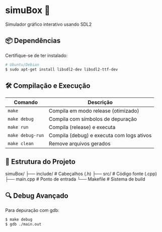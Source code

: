 # simuBox 🚀

Simulador gráfico interativo usando SDL2

## 📦 Dependências

Certifique-se de ter instalado:

```bash
# Ubuntu/Debian
$ sudo apt-get install libsdl2-dev libsdl2-ttf-dev
```

## **🛠 Compilação e Execução**

| **Comando** | **Descrição** |
| --- | --- |
| `make` | Compila em modo release (otimizado) |
| `make debug` | Compila com símbolos de depuração |
| `make run` | Compila (release) e executa |
| `make debug-run` | Compila (debug) e executa com logs ativos |
| `make clean` | Remove arquivos gerados |

## 🎨 Estrutura do Projeto


simuBox/
├── include/    # Cabeçalhos (.h)
├── src/        # Código fonte (.cpp)
├── main.cpp    # Ponto de entrada
└── Makefile    # Sistema de build


## 🔍 Debug Avançado
Para depuração com gdb:

``` bash
$ make debug
$ gdb ./main.out
```